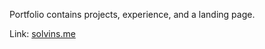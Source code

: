Portfolio contains projects, experience, and a landing page.

Link: [solvins.me](https://solvins.me/)

